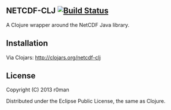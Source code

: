 ## NETCDF-CLJ [![Build Status](https://travis-ci.org/r0man/netcdf-clj.png)](https://travis-ci.org/r0man/netcdf-clj)

A Clojure wrapper around the NetCDF Java library.

## Installation

Via Clojars: http://clojars.org/netcdf-clj

## License

Copyright (C) 2013 r0man

Distributed under the Eclipse Public License, the same as Clojure.
